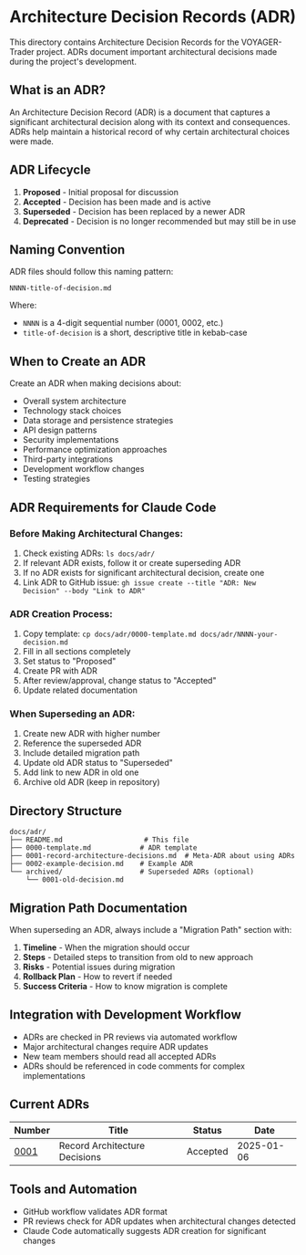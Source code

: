 # Architecture Decision Records (ADR)

This directory contains Architecture Decision Records for the VOYAGER-Trader project. ADRs document important architectural decisions made during the project's development.

## What is an ADR?

An Architecture Decision Record (ADR) is a document that captures a significant architectural decision along with its context and consequences. ADRs help maintain a historical record of why certain architectural choices were made.

## ADR Lifecycle

1. **Proposed** - Initial proposal for discussion
2. **Accepted** - Decision has been made and is active
3. **Superseded** - Decision has been replaced by a newer ADR
4. **Deprecated** - Decision is no longer recommended but may still be in use

## Naming Convention

ADR files should follow this naming pattern:
```
NNNN-title-of-decision.md
```

Where:
- `NNNN` is a 4-digit sequential number (0001, 0002, etc.)
- `title-of-decision` is a short, descriptive title in kebab-case

## When to Create an ADR

Create an ADR when making decisions about:

- Overall system architecture
- Technology stack choices
- Data storage and persistence strategies
- API design patterns
- Security implementations
- Performance optimization approaches
- Third-party integrations
- Development workflow changes
- Testing strategies

## ADR Requirements for Claude Code

### Before Making Architectural Changes:
1. Check existing ADRs: `ls docs/adr/`
2. If relevant ADR exists, follow it or create superseding ADR
3. If no ADR exists for significant architectural decision, create one
4. Link ADR to GitHub issue: `gh issue create --title "ADR: New Decision" --body "Link to ADR"`

### ADR Creation Process:
1. Copy template: `cp docs/adr/0000-template.md docs/adr/NNNN-your-decision.md`
2. Fill in all sections completely
3. Set status to "Proposed"
4. Create PR with ADR
5. After review/approval, change status to "Accepted"
6. Update related documentation

### When Superseding an ADR:
1. Create new ADR with higher number
2. Reference the superseded ADR
3. Include detailed migration path
4. Update old ADR status to "Superseded"
5. Add link to new ADR in old one
6. Archive old ADR (keep in repository)

## Directory Structure

```
docs/adr/
├── README.md                    # This file
├── 0000-template.md            # ADR template
├── 0001-record-architecture-decisions.md  # Meta-ADR about using ADRs
├── 0002-example-decision.md    # Example ADR
└── archived/                   # Superseded ADRs (optional)
    └── 0001-old-decision.md
```

## Migration Path Documentation

When superseding an ADR, always include a "Migration Path" section with:

1. **Timeline** - When the migration should occur
2. **Steps** - Detailed steps to transition from old to new approach
3. **Risks** - Potential issues during migration
4. **Rollback Plan** - How to revert if needed
5. **Success Criteria** - How to know migration is complete

## Integration with Development Workflow

- ADRs are checked in PR reviews via automated workflow
- Major architectural changes require ADR updates
- New team members should read all accepted ADRs
- ADRs should be referenced in code comments for complex implementations

## Current ADRs

| Number | Title | Status | Date |
|--------|-------|--------|------|
| [0001](0001-record-architecture-decisions.md) | Record Architecture Decisions | Accepted | 2025-01-06 |

## Tools and Automation

- GitHub workflow validates ADR format
- PR reviews check for ADR updates when architectural changes detected
- Claude Code automatically suggests ADR creation for significant changes